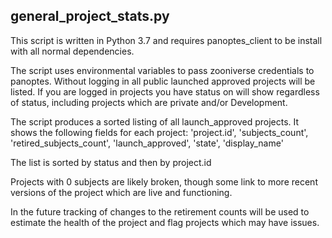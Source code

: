 ## general_project_stats.py

This script is written in Python 3.7 and requires panoptes_client to be install with all normal dependencies.

The script uses environmental variables to pass zooniverse credentials to panoptes.  Without logging in all public launched approved projects will be listed. If you are logged in projects you have status on will show regardless of status, including projects which are private and/or Development.

The script produces a sorted listing of all launch_approved projects. It shows the following fields for each project:
'project.id', 'subjects_count', 'retired_subjects_count', 'launch_approved', 'state', 'display_name' 

The list is sorted by status and then by project.id

Projects with 0 subjects are likely broken, though some link to more recent versions of the project which are live and functioning.

In the future tracking of changes to the retirement counts will be used to estimate the health of the project and flag projects which may have issues.
